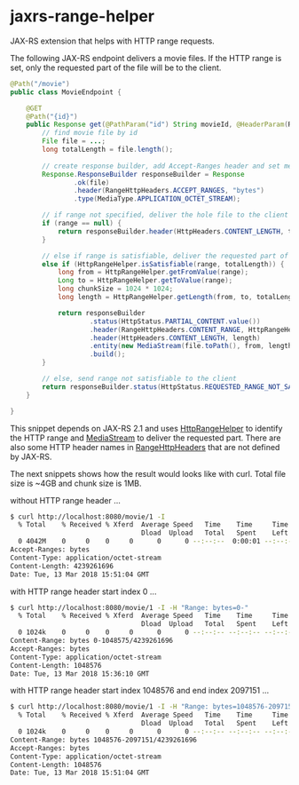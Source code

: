 # jaxrs-range-helper
JAX-RS extension that helps with HTTP range requests.

The following JAX-RS endpoint delivers a movie files. If the HTTP range is set, only the requested part of the file 
will be to the client.
```java
@Path("/movie")
public class MovieEndpoint {

    @GET
    @Path("{id}")
    public Response get(@PathParam("id") String movieId, @HeaderParam(RangeHttpHeaders.RANGE) String range) {
        // find movie file by id
        File file = ...;
        long totalLength = file.length();
        
        // create response builder, add Accept-Ranges header and set media type
        Response.ResponseBuilder responseBuilder = Response
                .ok(file)
                .header(RangeHttpHeaders.ACCEPT_RANGES, "bytes")
                .type(MediaType.APPLICATION_OCTET_STREAM);

        // if range not specified, deliver the hole file to the client
        if (range == null) {
            return responseBuilder.header(HttpHeaders.CONTENT_LENGTH, totalLength).build();
        }

        // else if range is satisfiable, deliver the requested part of the file to the client
        else if (HttpRangeHelper.isSatisfiable(range, totalLength)) {
            long from = HttpRangeHelper.getFromValue(range);
            Long to = HttpRangeHelper.getToValue(range);
            long chunkSize = 1024 * 1024;
            long length = HttpRangeHelper.getLength(from, to, totalLength, chunkSize);

            return responseBuilder
                    .status(HttpStatus.PARTIAL_CONTENT.value())
                    .header(RangeHttpHeaders.CONTENT_RANGE, HttpRangeHelper.getContentRange(from, length, totalLength))
                    .header(HttpHeaders.CONTENT_LENGTH, length)
                    .entity(new MediaStream(file.toPath(), from, length))
                    .build();
        }

        // else, send range not satisfiable to the client
        return responseBuilder.status(HttpStatus.REQUESTED_RANGE_NOT_SATISFIABLE.value()).build();
    }

}
```

This snippet depends on JAX-RS 2.1 and uses [HttpRangeHelper](src/main/java/com/github/j3t/jaxrs/HttpRangeHelper.java) 
to identify the HTTP range and [MediaStream](src/main/java/com/github/j3t/jaxrs/MediaStream.java) to deliver the 
requested part. There are also some HTTP header names in [RangeHttpHeaders](src/main/java/com/github/j3t/jaxrs/RangeHttpHeaders.java) 
that are not defined by JAX-RS.

The next snippets shows how the result would looks like with curl. Total file size is ~4GB and chunk size is 1MB.

without HTTP range header ...
```bash
$ curl http://localhost:8080/movie/1 -I
  % Total    % Received % Xferd  Average Speed   Time    Time     Time  Current
                                 Dload  Upload   Total   Spent    Left  Speed
  0 4042M    0     0    0     0      0      0 --:--:--  0:00:01 --:--:--     0HTTP/1.1 200
Accept-Ranges: bytes
Content-Type: application/octet-stream
Content-Length: 4239261696
Date: Tue, 13 Mar 2018 15:51:04 GMT
```

with HTTP range header start index 0 ...
```bash
$ curl http://localhost:8080/movie/1 -I -H "Range: bytes=0-"
  % Total    % Received % Xferd  Average Speed   Time    Time     Time  Current
                                 Dload  Upload   Total   Spent    Left  Speed
  0 1024k    0     0    0     0      0      0 --:--:-- --:--:-- --:--:--     0HTTP/1.1 206
Content-Range: bytes 0-1048575/4239261696
Accept-Ranges: bytes
Content-Type: application/octet-stream
Content-Length: 1048576
Date: Tue, 13 Mar 2018 15:36:10 GMT
```

with HTTP range header start index 1048576 and end index 2097151 ...
```bash
$ curl http://localhost:8080/movie/1 -I -H "Range: bytes=1048576-2097151"
  % Total    % Received % Xferd  Average Speed   Time    Time     Time  Current
                                 Dload  Upload   Total   Spent    Left  Speed
  0 1024k    0     0    0     0      0      0 --:--:-- --:--:-- --:--:--     0HTTP/1.1 206
Content-Range: bytes 1048576-2097151/4239261696
Accept-Ranges: bytes
Content-Type: application/octet-stream
Content-Length: 1048576
Date: Tue, 13 Mar 2018 15:51:04 GMT
```

